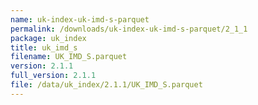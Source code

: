 ```yaml
---
name: uk-index-uk-imd-s-parquet
permalink: /downloads/uk-index-uk-imd-s-parquet/2_1_1
package: uk_index
title: uk_imd_s
filename: UK_IMD_S.parquet
version: 2.1.1
full_version: 2.1.1
file: /data/uk_index/2.1.1/UK_IMD_S.parquet
---
```

